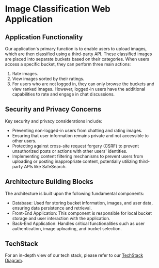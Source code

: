 # Image Classification Web Application

## Application Functionality
Our application's primary function is to enable users to upload images, which are then classified using a third-party API. These classified images are placed into separate buckets based on their categories. When users access a specific bucket, they can perform three main actions:

1. Rate images.
2. View images sorted by their ratings.
3. For users who are not logged in, they can only browse the buckets and view ranked images. However, logged-in users have the additional capabilities to rate and engage in chat discussions.

## Security and Privacy Concerns
Key security and privacy considerations include:

* Preventing non-logged-in users from chatting and rating images.
* Ensuring that user information remains private and not accessible to other users.
* Protecting against cross-site request forgery (CSRF) to prevent unauthorized posts or actions with other users' identities.
* Implementing content filtering mechanisms to prevent users from uploading or posting inappropriate content, potentially utilizing third-party APIs like SafeSearch.

## Architecture Building Blocks
The architecture is built upon the following fundamental components:

* Database: Used for storing bucket information, images, and user data, ensuring data persistence and retrieval.
* Front-End Application: This component is responsible for local bucket storage and user interaction with the application.
* Back-End Application: Handles critical functionalities such as user authentication, image uploading, and bucket selection.

## TechStack
For an in-depth view of our tech stack, please refer to our [TechStack Diagram](/documentation/diagram_mvp.jpg).
